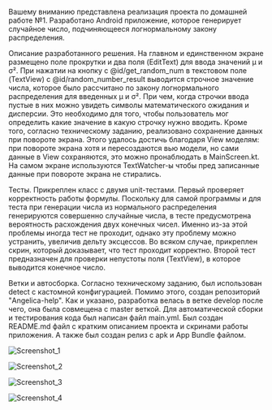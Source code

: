Вашему вниманию представлена реализация проекта по домашней работе №1. Разработано Android приложение, которое генерирует случайное число, подчиняющееся логнормальному закону распределения.

Описание разработанного решения.
На главном и единственном экране размещено поле прокрутки и два поля (EditText) для ввода значений μ и σ². При нажатии на кнопку с @id/get_random_num в текстовом поле (TextView) с @id/random_number_result выводится строчное значение числа, которое было рассчитано по закону логнормального распределения для введенных μ и σ². При чем, когда строчки ввода пустые в них можно увидеть символы математического ожидания и дисперсии. Это необходимо для того, чтобы пользователь мог определить какие значение в какую строчку нужно вводить. Кроме того, согласно техническому заданию, реализовано сохранение данных при повороте экрана. Этого удалось достичь благодаря View моделям: при повороте экрана хотя и пересоздаются вью модели, но сами данные в View сохраняются, это можно пронаблюдать в MainScreen.kt. На самом экране используются TextWatcher-ы чтобы пред записанные данные при повороте экрана не стирались.

Тесты.
Прикреплен класс с двумя unit-тестами. Первый проверяет корректность работы формулы. Поскольку для самой программы и для теста при генерации числа из нормального распределения генерируются совершенно случайные числа, в тесте предусмотрена вероятность расхождения двух конечных чисел. Именно из-за этой проблемы иногда тест не проходит, однако эту проблему можно устранить, увеличив дельту эксцессов. Во всяком случае, прикреплен скрин, который доказывает, что тест проходит корректно. Второй тест предназначен для проверки непустоты поля (TextView), в которое выводится конечное число.

Ветки и автосборка.
Согласно техническому заданию, был использован detect с кастомной конфигурацией. Помимо этого, создан репозиторий "Angelica-help". Как и указано, разработка велась в ветке develop после чего, она была совмещена с master веткой. Для автоматической сборки и тестирования кода был написан файл main.yml. Был создан README.md файл с кратким описанием проекта и скринами работы приложения. А также был создан релиз с apk и App Bundle файлом.

![Screenshot_1](https://github.com/fortasks000111/Angelica-help/assets/167869575/71509ef2-1f16-4ab5-9a2f-4206304c1869)


![Screenshot_2](https://github.com/fortasks000111/Angelica-help/assets/167869575/4e11f3b0-bb4d-48d2-940c-286813647e93)

![Screenshot_3](https://github.com/fortasks000111/Angelica-help/assets/167869575/b99d626e-2aa6-44f2-8665-eb055da36603)

![Screenshot_4](https://github.com/fortasks000111/Angelica-help/assets/167869575/3ae37303-8da3-48c5-b793-47c660d88eeb)

